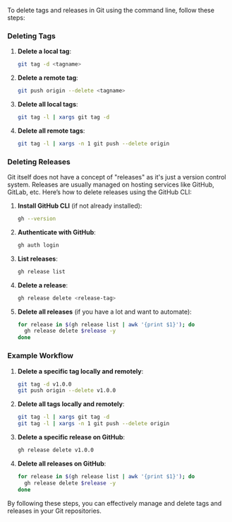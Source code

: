 To delete tags and releases in Git using the command line, follow these steps:

### Deleting Tags

1. **Delete a local tag**:
   ```sh
   git tag -d <tagname>
   ```

2. **Delete a remote tag**:
   ```sh
   git push origin --delete <tagname>
   ```

3. **Delete all local tags**:
   ```sh
   git tag -l | xargs git tag -d
   ```

4. **Delete all remote tags**:
   ```sh
   git tag -l | xargs -n 1 git push --delete origin
   ```

### Deleting Releases

Git itself does not have a concept of "releases" as it's just a version control system. Releases are usually managed on hosting services like GitHub, GitLab, etc. Here’s how to delete releases using the GitHub CLI:

1. **Install GitHub CLI** (if not already installed):
   ```sh
   gh --version
   ```

2. **Authenticate with GitHub**:
   ```sh
   gh auth login
   ```

3. **List releases**:
   ```sh
   gh release list
   ```

4. **Delete a release**:
   ```sh
   gh release delete <release-tag>
   ```

5. **Delete all releases** (if you have a lot and want to automate):
   ```sh
   for release in $(gh release list | awk '{print $1}'); do
     gh release delete $release -y
   done
   ```

### Example Workflow

1. **Delete a specific tag locally and remotely**:
   ```sh
   git tag -d v1.0.0
   git push origin --delete v1.0.0
   ```

2. **Delete all tags locally and remotely**:
   ```sh
   git tag -l | xargs git tag -d
   git tag -l | xargs -n 1 git push --delete origin
   ```

3. **Delete a specific release on GitHub**:
   ```sh
   gh release delete v1.0.0
   ```

4. **Delete all releases on GitHub**:
   ```sh
   for release in $(gh release list | awk '{print $1}'); do
     gh release delete $release -y
   done
   ```

By following these steps, you can effectively manage and delete tags and releases in your Git repositories.
